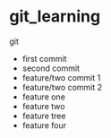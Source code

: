 # git_learning
git 

- first commit
- second commit
- feature/two commit 1
- feature/two commit 2
- feature one
- feature two
- feature tree
- feature four 
